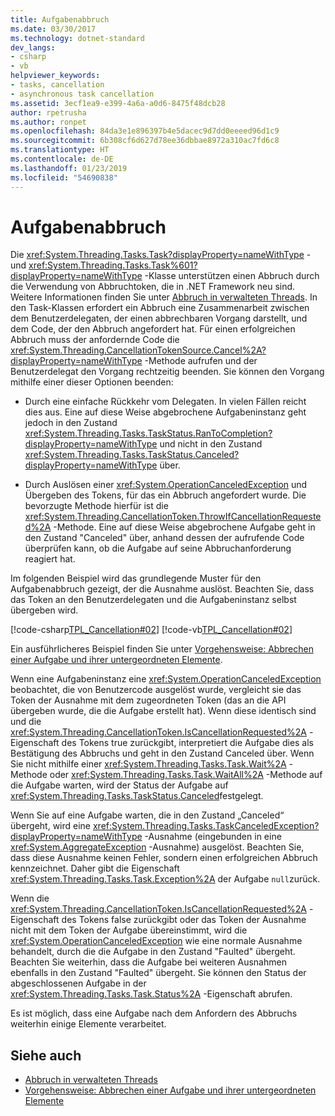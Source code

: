 ```yaml
---
title: Aufgabenabbruch
ms.date: 03/30/2017
ms.technology: dotnet-standard
dev_langs:
- csharp
- vb
helpviewer_keywords:
- tasks, cancellation
- asynchronous task cancellation
ms.assetid: 3ecf1ea9-e399-4a6a-a0d6-8475f48dcb28
author: rpetrusha
ms.author: ronpet
ms.openlocfilehash: 84da3e1e896397b4e5dacec9d7dd0eeeed96d1c9
ms.sourcegitcommit: 6b308cf6d627d78ee36dbbae8972a310ac7fd6c8
ms.translationtype: HT
ms.contentlocale: de-DE
ms.lasthandoff: 01/23/2019
ms.locfileid: "54690838"
---
```

# <a name="task-cancellation"></a>Aufgabenabbruch
Die <xref:System.Threading.Tasks.Task?displayProperty=nameWithType> - und <xref:System.Threading.Tasks.Task%601?displayProperty=nameWithType> -Klasse unterstützen einen Abbruch durch die Verwendung von Abbruchtoken, die in .NET Framework neu sind. Weitere Informationen finden Sie unter [Abbruch in verwalteten Threads](../../../docs/standard/threading/cancellation-in-managed-threads.md). In den Task-Klassen erfordert ein Abbruch eine Zusammenarbeit zwischen dem Benutzerdelegaten, der einen abbrechbaren Vorgang darstellt, und dem Code, der den Abbruch angefordert hat.  Für einen erfolgreichen Abbruch muss der anfordernde Code die <xref:System.Threading.CancellationTokenSource.Cancel%2A?displayProperty=nameWithType> -Methode aufrufen und der Benutzerdelegat den Vorgang rechtzeitig beenden. Sie können den Vorgang mithilfe einer dieser Optionen beenden:  
  
-   Durch eine einfache Rückkehr vom Delegaten. In vielen Fällen reicht dies aus. Eine auf diese Weise abgebrochene Aufgabeninstanz geht jedoch in den Zustand <xref:System.Threading.Tasks.TaskStatus.RanToCompletion?displayProperty=nameWithType> und nicht in den Zustand <xref:System.Threading.Tasks.TaskStatus.Canceled?displayProperty=nameWithType> über.  
  
-   Durch Auslösen einer <xref:System.OperationCanceledException> und Übergeben des Tokens, für das ein Abbruch angefordert wurde. Die bevorzugte Methode hierfür ist die <xref:System.Threading.CancellationToken.ThrowIfCancellationRequested%2A> -Methode. Eine auf diese Weise abgebrochene Aufgabe geht in den Zustand "Canceled" über, anhand dessen der aufrufende Code überprüfen kann, ob die Aufgabe auf seine Abbruchanforderung reagiert hat.  
  
 Im folgenden Beispiel wird das grundlegende Muster für den Aufgabenabbruch gezeigt, der die Ausnahme auslöst. Beachten Sie, dass das Token an den Benutzerdelegaten und die Aufgabeninstanz selbst übergeben wird.  
  
 [!code-csharp[TPL_Cancellation#02](../../../samples/snippets/csharp/VS_Snippets_Misc/tpl_cancellation/cs/snippet02.cs#02)]
 [!code-vb[TPL_Cancellation#02](../../../samples/snippets/visualbasic/VS_Snippets_Misc/tpl_cancellation/vb/module1.vb#02)]  
  
 Ein ausführlicheres Beispiel finden Sie unter [Vorgehensweise: Abbrechen einer Aufgabe und ihrer untergeordneten Elemente](../../../docs/standard/parallel-programming/how-to-cancel-a-task-and-its-children.md).  
  
 Wenn eine Aufgabeninstanz eine <xref:System.OperationCanceledException> beobachtet, die von Benutzercode ausgelöst wurde, vergleicht sie das Token der Ausnahme mit dem zugeordneten Token (das an die API übergeben wurde, die die Aufgabe erstellt hat). Wenn diese identisch sind und die <xref:System.Threading.CancellationToken.IsCancellationRequested%2A> -Eigenschaft des Tokens true zurückgibt, interpretiert die Aufgabe dies als Bestätigung des Abbruchs und geht in den Zustand Canceled über. Wenn Sie nicht mithilfe einer <xref:System.Threading.Tasks.Task.Wait%2A> -Methode oder <xref:System.Threading.Tasks.Task.WaitAll%2A> -Methode auf die Aufgabe warten, wird der Status der Aufgabe auf <xref:System.Threading.Tasks.TaskStatus.Canceled>festgelegt.  
  
 Wenn Sie auf eine Aufgabe warten, die in den Zustand „Canceled“ übergeht, wird eine <xref:System.Threading.Tasks.TaskCanceledException?displayProperty=nameWithType> -Ausnahme (eingebunden in eine <xref:System.AggregateException> -Ausnahme) ausgelöst. Beachten Sie, dass diese Ausnahme keinen Fehler, sondern einen erfolgreichen Abbruch kennzeichnet. Daher gibt die Eigenschaft <xref:System.Threading.Tasks.Task.Exception%2A> der Aufgabe `null`zurück.  
  
 Wenn die <xref:System.Threading.CancellationToken.IsCancellationRequested%2A> -Eigenschaft des Tokens false zurückgibt oder das Token der Ausnahme nicht mit dem Token der Aufgabe übereinstimmt, wird die <xref:System.OperationCanceledException> wie eine normale Ausnahme behandelt, durch die die Aufgabe in den Zustand "Faulted" übergeht. Beachten Sie weiterhin, dass die Aufgabe bei weiteren Ausnahmen ebenfalls in den Zustand "Faulted" übergeht. Sie können den Status der abgeschlossenen Aufgabe in der <xref:System.Threading.Tasks.Task.Status%2A> -Eigenschaft abrufen.  
  
 Es ist möglich, dass eine Aufgabe nach dem Anfordern des Abbruchs weiterhin einige Elemente verarbeitet.  
  
## <a name="see-also"></a>Siehe auch

- [Abbruch in verwalteten Threads](../../../docs/standard/threading/cancellation-in-managed-threads.md)
- [Vorgehensweise: Abbrechen einer Aufgabe und ihrer untergeordneten Elemente](../../../docs/standard/parallel-programming/how-to-cancel-a-task-and-its-children.md)
